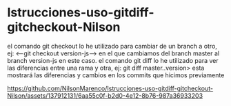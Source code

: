 # Istrucciones-uso-gitdiff-gitcheckout-Nilson
el comando git checkout lo he utilizado para cambiar de un branch a otro, ej: <--git checkout version-js--> en el que cambiamos del branch master al branch version-js en este caso.
el comando git diff lo he utilizado para ver las diferencias entre una rama y otra, ej: git diff master..version> esta mostrará las diferencias y cambios en los commits que hicimos previamente


https://github.com/NilsonMarenco/Istrucciones-uso-gitdiff-gitcheckout-Nilson/assets/137912131/6aa55c0f-b2d0-4e12-8b76-987a36933203

